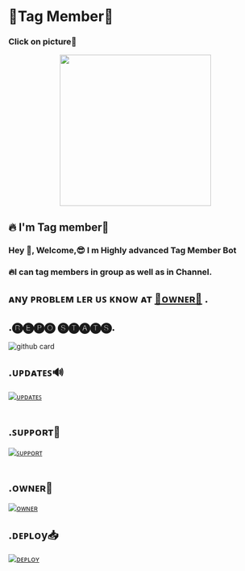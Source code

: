 
# 🔖Tag Member🔖

### Click on picture🔰 <p align="center"><a href="Https://t.me/Tag_member_robot"><img src="https://te.legra.ph/file/5a2d3c2c11daf098877c8.jpg" width="300"></a></p>

</p>

## 🔥 I'm Tag member🔖

</p>

### Hey 🤗, Welcome,😎 I m Highly advanced Tag Member Bot

</p>

### 🔥I can tag  members in group as well as in Channel.
 
</p> 
          
## ᴀɴy ᴩʀᴏʙʟᴇᴍ ʟᴇʀ ᴜꜱ ᴋɴᴏᴡ ᴀᴛ [👑ᴏᴡɴᴇʀ👑](Https://t.me/Deewana_mahadev_ka) .

</p>

## .🅡🅔🅟🅞 🅢🅣🅐🅣🅢.

</p>

![github card](https://github-readme-stats.vercel.app/api/pin/?username=Innocentarmy1&repo=tag_member&theme=dark)

</p>

## .ᴜᴩᴅᴀᴛᴇꜱ🔊

[![ᴜᴩᴅᴀᴛᴇꜱ](https://img.shields.io/badge/ᴜᴩᴅᴀᴛᴇꜱ-ek_2je_ke_vastee-red?style=for-the-badge&logo=telegram)](https://t.me/)</br></br>

</p>

## .ꜱᴜᴩᴩᴏʀᴛ🔧

[![ꜱᴜᴩᴩᴏʀᴛ](https://img.shields.io/badge/ꜱᴜᴩᴩᴏʀᴛ-thunder_buddy_group-red?style=for-the-badge&logo=telegram)](https://t.me/thunder_buddy_group)</br></br>

</p>

## .ᴏᴡɴᴇʀ👑

[![ᴏᴡɴᴇʀ](https://img.shields.io/badge/Telegram-Contact%20Me-informational)](Https://t.me/Deewana_mahadev_ka)

</p>

## .ᴅᴇᴩʟᴏy📥

[![ᴅᴇᴘʟᴏʏ](https://www.herokucdn.com/deploy/button.svg)](https://heroku.com/deploy?template=https://github.com/Innocentarmy1/Tag_member)





